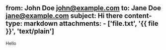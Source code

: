 from: John Doe <john@example.com>
to: Jane Doe <jane@example.com>
subject: Hi there
content-type: markdown
attachments:
    - ['file.txt', '{{ file }}', 'text/plain']
---

Hello
